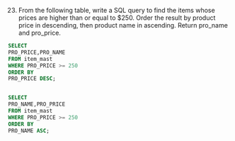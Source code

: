 23. From the following table, write a SQL query to find the items whose 
prices are higher than or equal to $250. Order the result by product price in 
descending, then product name in ascending. Return pro_name and 
pro_price.

```sql
SELECT 
PRO_PRICE,PRO_NAME
FROM item_mast
WHERE PRO_PRICE >= 250
ORDER BY 
PRO_PRICE DESC;


SELECT 
PRO_NAME,PRO_PRICE
FROM item_mast
WHERE PRO_PRICE >= 250
ORDER BY 
PRO_NAME ASC;
```